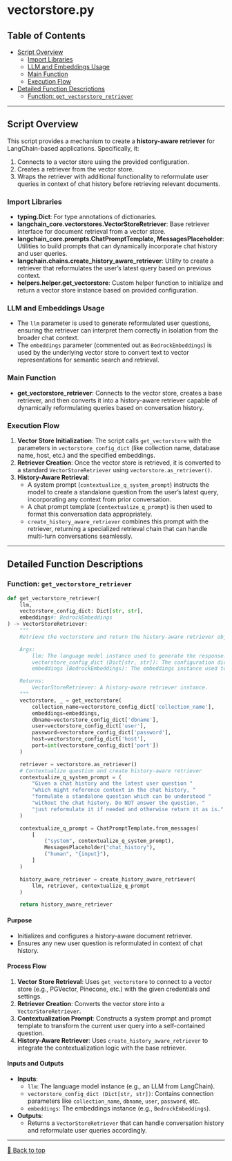 # vectorstore.py

## Table of Contents <a name="table-of-contents"></a>
- [Script Overview](#script-overview)
  - [Import Libraries](#import-libraries)
  - [LLM and Embeddings Usage](#llm-and-embeddings-usage)
  - [Main Function](#main-function)
  - [Execution Flow](#execution-flow)
- [Detailed Function Descriptions](#detailed-function-descriptions)
  - [Function: `get_vectorstore_retriever`](#get_vectorstore_retriever)

---

## Script Overview <a name="script-overview"></a>
This script provides a mechanism to create a **history-aware retriever** for LangChain-based applications. Specifically, it:
1. Connects to a vector store using the provided configuration.
2. Creates a retriever from the vector store.
3. Wraps the retriever with additional functionality to reformulate user queries in context of chat history before retrieving relevant documents.

### Import Libraries <a name="import-libraries"></a>
- **typing.Dict**: For type annotations of dictionaries.
- **langchain_core.vectorstores.VectorStoreRetriever**: Base retriever interface for document retrieval from a vector store.
- **langchain_core.prompts.ChatPromptTemplate, MessagesPlaceholder**: Utilities to build prompts that can dynamically incorporate chat history and user queries.
- **langchain.chains.create_history_aware_retriever**: Utility to create a retriever that reformulates the user’s latest query based on previous context.
- **helpers.helper.get_vectorstore**: Custom helper function to initialize and return a vector store instance based on provided configuration.

### LLM and Embeddings Usage <a name="llm-and-embeddings-usage"></a>
- The `llm` parameter is used to generate reformulated user questions, ensuring the retriever can interpret them correctly in isolation from the broader chat context.
- The `embeddings` parameter (commented out as `BedrockEmbeddings`) is used by the underlying vector store to convert text to vector representations for semantic search and retrieval.

### Main Function <a name="main-function"></a>
- **get_vectorstore_retriever**: Connects to the vector store, creates a base retriever, and then converts it into a history-aware retriever capable of dynamically reformulating queries based on conversation history.

### Execution Flow <a name="execution-flow"></a>
1. **Vector Store Initialization**: The script calls `get_vectorstore` with the parameters in `vectorstore_config_dict` (like collection name, database name, host, etc.) and the specified embeddings.
2. **Retriever Creation**: Once the vector store is retrieved, it is converted to a standard `VectorStoreRetriever` using `vectorstore.as_retriever()`.
3. **History-Aware Retrieval**:
   - A system prompt (`contextualize_q_system_prompt`) instructs the model to create a standalone question from the user’s latest query, incorporating any context from prior conversation.
   - A chat prompt template (`contextualize_q_prompt`) is then used to format this conversation data appropriately.
   - `create_history_aware_retriever` combines this prompt with the retriever, returning a specialized retrieval chain that can handle multi-turn conversations seamlessly.

---

## Detailed Function Descriptions <a name="detailed-function-descriptions"></a>

### Function: `get_vectorstore_retriever` <a name="get_vectorstore_retriever"></a>
```python
def get_vectorstore_retriever(
    llm,
    vectorstore_config_dict: Dict[str, str],
    embeddings#: BedrockEmbeddings
) -> VectorStoreRetriever:
    """
    Retrieve the vectorstore and return the history-aware retriever object.

    Args:
        llm: The language model instance used to generate the response.
        vectorstore_config_dict (Dict[str, str]): The configuration dictionary for the vectorstore, including parameters like collection name, database name, user, password, host, and port.
        embeddings (BedrockEmbeddings): The embeddings instance used to process the documents.

    Returns:
        VectorStoreRetriever: A history-aware retriever instance.
    """
    vectorstore, _ = get_vectorstore(
        collection_name=vectorstore_config_dict['collection_name'],
        embeddings=embeddings,
        dbname=vectorstore_config_dict['dbname'],
        user=vectorstore_config_dict['user'],
        password=vectorstore_config_dict['password'],
        host=vectorstore_config_dict['host'],
        port=int(vectorstore_config_dict['port'])
    )

    retriever = vectorstore.as_retriever()
    # Contextualize question and create history-aware retriever
    contextualize_q_system_prompt = (
        "Given a chat history and the latest user question "
        "which might reference context in the chat history, "
        "formulate a standalone question which can be understood "
        "without the chat history. Do NOT answer the question, "
        "just reformulate it if needed and otherwise return it as is."
    )

    contextualize_q_prompt = ChatPromptTemplate.from_messages(
        [
            ("system", contextualize_q_system_prompt),
            MessagesPlaceholder("chat_history"),
            ("human", "{input}"),
        ]
    )

    history_aware_retriever = create_history_aware_retriever(
        llm, retriever, contextualize_q_prompt
    )

    return history_aware_retriever
```
#### Purpose
- Initializes and configures a history-aware document retriever.  
- Ensures any new user question is reformulated in context of chat history.

#### Process Flow
1. **Vector Store Retrieval**: Uses `get_vectorstore` to connect to a vector store (e.g., PGVector, Pinecone, etc.) with the given credentials and settings.
2. **Retriever Creation**: Converts the vector store into a `VectorStoreRetriever`.
3. **Contextualization Prompt**: Constructs a system prompt and prompt template to transform the current user query into a self-contained question.
4. **History-Aware Retriever**: Uses `create_history_aware_retriever` to integrate the contextualization logic with the base retriever.

#### Inputs and Outputs
- **Inputs**:
  - `llm`: The language model instance (e.g., an LLM from LangChain).
  - `vectorstore_config_dict (Dict[str, str])`: Contains connection parameters like `collection_name`, `dbname`, `user`, `password`, etc.
  - `embeddings`: The embeddings instance (e.g., `BedrockEmbeddings`).
- **Outputs**: 
  - Returns a `VectorStoreRetriever` that can handle conversation history and reformulate user queries accordingly.

---

[🔼 Back to top](#table-of-contents)
